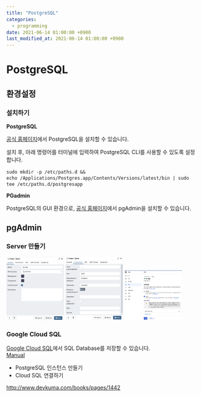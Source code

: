 ```yaml
---
title: "PostgreSQL"
categories: 
  - programming
date: 2021-06-14 01:00:00 +0900
last_modified_at: 2021-06-14 01:00:00 +0900
---
```


# PostgreSQL
## 환경설정

### 설치하기

**PostgreSQL**

[공식 홈페이지](https://postgresapp.com/)에서 PostgreSQL을 설치할 수 있습니다.

설치 후, 아래 명령어를 터미널에 입력하여 PostgreSQL CLI를 사용할 수 있도록 설정합니다.

```
sudo mkdir -p /etc/paths.d &&
echo /Applications/Postgres.app/Contents/Versions/latest/bin | sudo tee /etc/paths.d/postgresapp
```

**PGadmin**

PostgreSQL의 GUI 환경으로, [공식 홈페이지](https://www.pgadmin.org/download/)에서 pgAdmin을 설치할 수 있습니다.


## pgAdmin
### Server 만들기
<img src="../assets/images/pgAdmin_create_server1.png" alt="image" width="30%">
<img src="../assets/images/pgAdmin_create_server2.png" alt="image" width="30%">
<img src="../assets/images/pgAdmin_create_server3.png" alt="image" width="30%">

### Google Cloud SQL
[Google Cloud SQL](https://cloud.google.com/sql)에서 SQL Database를 저장할 수 있습니다.  
[Manual](https://cloud.google.com/sql/docs/postgres/quickstart?hl=ko)
- PostgreSQL 인스턴스 만들기
- Cloud SQL 연결하기


http://www.devkuma.com/books/pages/1442